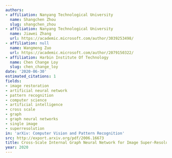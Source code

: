 ```yaml
---
authors:
- affiliation: Nanyang Technological University
  name: Shangchen Zhou
  slug: shangchen_zhou
- affiliation: Nanyang Technological University
  name: Jiawei Zhang
  url: https://academic.microsoft.com/author/3039253498/
- affiliation: null
  name: Wangmeng Zuo
  url: https://academic.microsoft.com/author/2079150322/
- affiliation: Harbin Institute Of Technology
  name: Chen Change Loy
  slug: chen_change_loy
date: '2020-06-30'
estimated_citations: 1
fields:
- image restoration
- artificial neural network
- pattern recognition
- computer science
- artificial intelligence
- cross scale
- graph
- graph neural networks
- single image
- superresolution
in: 'arXiv: Computer Vision and Pattern Recognition'
src: http://export.arxiv.org/pdf/2006.16673
title: Cross-Scale Internal Graph Neural Network for Image Super-Resolution
year: 2020
---
```

